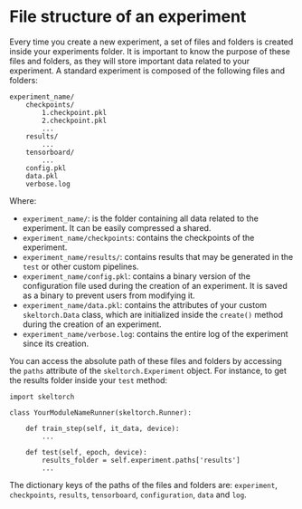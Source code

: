 # File structure of an experiment
Every time you create a new experiment, a set of files and folders is created
inside your experiments folder. It is important to know the purpose of these
files and folders, as they will store important data related to your
experiment. A standard experiment is composed of the following files and
folders:

```
experiment_name/
    checkpoints/
        1.checkpoint.pkl
        2.checkpoint.pkl
        ...
    results/
        ...
    tensorboard/
        ...
    config.pkl
    data.pkl
    verbose.log
```

Where:

- ``experiment_name/``: is the folder containing all data related to the
  experiment. It can be easily compressed a shared.
- ``experiment_name/checkpoints``: contains the checkpoints of the experiment.
- ``experiment_name/results/``: contains results that may be generated in the
  ``test`` or other custom pipelines.
- ``experiment_name/config.pkl``: contains a binary version of the
  configuration file used during the creation of an experiment. It is saved as
  a binary to prevent users from modifying it.
- ``experiment_name/data.pkl``: contains the attributes of your custom
  ``skeltorch.Data`` class, which are initialized inside the ``create()``
  method during the creation of an experiment.
- ``experiment_name/verbose.log``: contains the entire log of the experiment
  since its creation.

You can access the absolute path of these files and folders by accessing the
``paths`` attribute of the ``skeltorch.Experiment`` object. For instance, to
get the results folder inside your ``test`` method:

```
import skeltorch

class YourModuleNameRunner(skeltorch.Runner):

    def train_step(self, it_data, device):
        ...

    def test(self, epoch, device):
        results_folder = self.experiment.paths['results']
        ...
```

The dictionary keys of the paths of the files and folders are:  ``experiment``,
``checkpoints``, ``results``, ``tensorboard``, ``configuration``, ``data``
and ``log``.